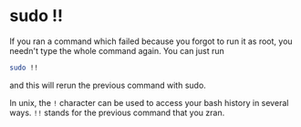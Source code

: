 # sudo !!

If you ran a command which failed because you forgot to run it as root, you needn't type the whole command again. You can just run
```bash
sudo !!
```
and this will rerun the previous command with sudo.

In unix, the `!` character can be used to access your bash history in several ways. `!!` stands for the previous command that you zran. 